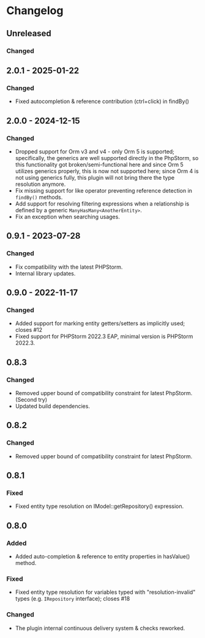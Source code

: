 # Changelog

## Unreleased

### Changed

## 2.0.1 - 2025-01-22

### Changed

- Fixed autocompletion & reference contribution (ctrl+click) in findBy()

## 2.0.0 - 2024-12-15

### Changed

- Dropped support for Orm v3 and v4 - only Orm 5 is supported; specifically, the generics are well supported directly in the PhpStorm, so this functionality got broken/semi-functional here and since Orm 5 utilizes generics properly, this is now not supported here; since Orm 4 is not using generics fully, this plugin will not bring there the type resolution anymore.
- Fix missing support for like operator preventing reference detection in `findBy()` methods.
- Add support for resolving filtering expressions when a relationship is defined by a generic `ManyHasMany<AnotherEntity>`.
- Fix an exception when searching usages.

## 0.9.1 - 2023-07-28

### Changed

- Fix compatibility with the latest PHPStorm.
- Internal library updates.

## 0.9.0 - 2022-11-17

### Changed

- Added support for marking entity getters/setters as implicitly used; closes #12
- Fixed support for PHPStorm 2022.3 EAP, minimal version is PHPStorm 2022.3.

## 0.8.3

### Changed

- Removed upper bound of compatibility constraint for latest PhpStorm. (Second try)
- Updated build dependencies.

## 0.8.2

### Changed

- Removed upper bound of compatibility constraint for latest PhpStorm.

## 0.8.1

### Fixed

- Fixed entity type resolution on IModel::getRepository() expression.

## 0.8.0

### Added

- Added auto-completion & reference to entity properties in hasValue() method.

### Fixed

- Fixed entity type resolution for variables typed with "resolution-invalid" types (e.g. `IRepository` interface); closes #18

### Changed

- The plugin internal continuous delivery system & checks reworked.
